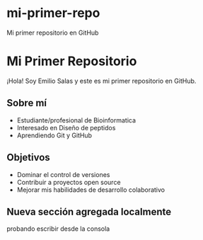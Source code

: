 # mi-primer-repo
Mi primer repositorio en GitHub
# Mi Primer Repositorio
¡Hola! Soy Emilio Salas y este es mi primer repositorio en GitHub.
## Sobre mí
- Estudiante/profesional de Bioinformatica
- Interesado en Diseño de peptidos
- Aprendiendo Git y GitHub
## Objetivos
- Dominar el control de versiones
- Contribuir a proyectos open source
- Mejorar mis habilidades de desarrollo colaborativo
## Nueva sección agregada localmente
probando escribir desde la consola

